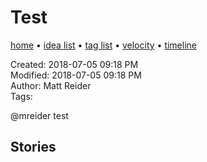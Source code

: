 # Test

[home](../index.md) • [idea list](../ideas.md) • [tag list](../tags.md) • [velocity](../velocity.md) • [timeline](../timeline.md)

Created: 2018-07-05 09:18 PM  
Modified: 2018-07-05 09:18 PM  
Author: Matt Reider  
Tags:   

@mreider test


## Stories
